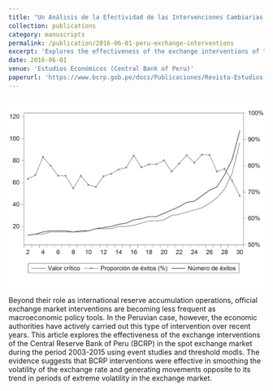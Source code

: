 ```yaml
---
title: "Un Análisis de la Efectividad de las Intervenciones Cambiarias en el Perú"
collection: publications
category: manuscripts
permalink: /publication/2016-06-01-peru-exchange-interventions
excerpt: 'Explores the effectiveness of the exchange interventions of the Central Reserve Bank of Peru (BCRP) in the spot exchange market over 2003-2015 using event studies and threshold models. '
date: 2016-06-01
venue: 'Estudios Económicos (Central Bank of Peru)'
paperurl: 'https://www.bcrp.gob.pe/docs/Publicaciones/Revista-Estudios-Economicos/31/ree-31-durand.pdf'
---
```

![paper logo](/images/peru.jpg)

Beyond their role as international reserve accumulation operations, official exchange market interventions are becoming less frequent as macroeconomic policy tools. In the Peruvian case, however, the economic authorities have actively carried out this type of intervention over recent years. This article explores the effectiveness of the exchange interventions of the Central Reserve Bank of Peru (BCRP) in the spot exchange market during the period 2003-2015 using event studies and threshold modls. The evidence suggests that BCRP interventions were effective in smoothing the volatility of the exchange rate and generating movements opposite to its trend in periods of extreme volatility in the exchange market.
